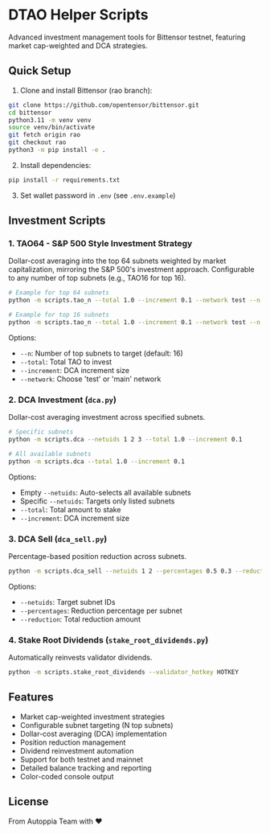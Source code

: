 # DTAO Helper Scripts

Advanced investment management tools for Bittensor testnet, featuring market cap-weighted and DCA strategies.

## Quick Setup

1. Clone and install Bittensor (rao branch):
```bash
git clone https://github.com/opentensor/bittensor.git
cd bittensor
python3.11 -m venv venv
source venv/bin/activate
git fetch origin rao
git checkout rao
python3 -m pip install -e .
```

2. Install dependencies:
```bash
pip install -r requirements.txt
```

3. Set wallet password in `.env` (see `.env.example`)

## Investment Scripts

### 1. TAO64 - S&P 500 Style Investment Strategy
Dollar-cost averaging into the top 64 subnets weighted by market capitalization, mirroring the S&P 500's investment approach. Configurable to any number of top subnets (e.g., TAO16 for top 16).

```bash
# Example for top 64 subnets
python -m scripts.tao_n --total 1.0 --increment 0.1 --network test --n 64

# Example for top 16 subnets
python -m scripts.tao_n --total 1.0 --increment 0.1 --network test --n 16
```

Options:
- `--n`: Number of top subnets to target (default: 16)
- `--total`: Total TAO to invest
- `--increment`: DCA increment size
- `--network`: Choose 'test' or 'main' network

### 2. DCA Investment (`dca.py`)
Dollar-cost averaging investment across specified subnets.

```bash
# Specific subnets
python -m scripts.dca --netuids 1 2 3 --total 1.0 --increment 0.1

# All available subnets
python -m scripts.dca --total 1.0 --increment 0.1
```

Options:
- Empty `--netuids`: Auto-selects all available subnets
- Specific `--netuids`: Targets only listed subnets
- `--total`: Total amount to stake
- `--increment`: DCA increment size

### 3. DCA Sell (`dca_sell.py`)
Percentage-based position reduction across subnets.

```bash
python -m scripts.dca_sell --netuids 1 2 --percentages 0.5 0.3 --reduction 10
```

Options:
- `--netuids`: Target subnet IDs
- `--percentages`: Reduction percentage per subnet
- `--reduction`: Total reduction amount

### 4. Stake Root Dividends (`stake_root_dividends.py`)
Automatically reinvests validator dividends.

```bash
python -m scripts.stake_root_dividends --validator_hotkey HOTKEY
```

## Features

- Market cap-weighted investment strategies
- Configurable subnet targeting (N top subnets)
- Dollar-cost averaging (DCA) implementation
- Position reduction management
- Dividend reinvestment automation
- Support for both testnet and mainnet
- Detailed balance tracking and reporting
- Color-coded console output

## License
From Autoppia Team with ❤️